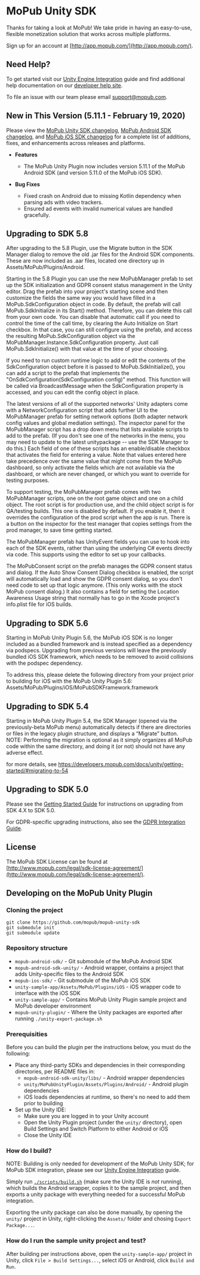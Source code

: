# MoPub Unity SDK

Thanks for taking a look at MoPub! We take pride in having an easy-to-use, flexible monetization solution that works across multiple platforms.

Sign up for an account at [http://app.mopub.com/](http://app.mopub.com/).

## Need Help?

To get started visit our [Unity Engine Integration](https://www.mopub.com/resources/docs/unity-engine-integration/) guide and find additional help documentation on our [developer help site](http://dev.twitter.com/mopub).

To file an issue with our team please email [support@mopub.com](mailto:support@mopub.com).

## New in This Version (5.11.1 - February 19, 2020)
Please view the [MoPub Unity SDK changelog](https://github.com/mopub/mopub-unity-sdk/blob/master/CHANGELOG.md), [MoPub Android SDK changelog](https://github.com/mopub/mopub-android-sdk/blob/master/CHANGELOG.md), and [MoPub iOS SDK changelog](https://github.com/mopub/mopub-ios-sdk/blob/master/CHANGELOG.md) for a complete list of additions, fixes, and enhancements across releases and platforms.

- **Features**
  - The MoPub Unity Plugin now includes version 5.11.1 of the MoPub Android SDK (and version 5.11.0 of the MoPub iOS SDK).

- **Bug Fixes**
  - Fixed crash on Android due to missing Kotlin dependency when parsing ads with video trackers.
  - Ensured ad events with invalid numerical values are handled gracefully.


## Upgrading to SDK 5.8

After upgrading to the 5.8 Plugin, use the Migrate button in the SDK Manager dialog to remove the old .jar files for the Android SDK components.  These are now included as .aar files, located one directory up in Assets/MoPub/Plugins/Android.

Starting in the 5.8 Plugin you can use the new MoPubManager prefab to set up the SDK initialization and GDPR consent status management in the Unity editor.  Drag the prefab into your project's starting scene and then customize the fields the same way you would have filled in a MoPub.SdkConfiguration object in code.  By default, the prefab will call MoPub.SdkInitialize in its Start() method.  Therefore, you can delete this call from your own code.  You can disable that automatic call if you need to control the time of the call time, by clearing the Auto Initialize on Start checkbox.  In that case, you can still configure using the prefab, and access the resulting MoPub.SdkConfiguration object via the MoPubManager.Instance.SdkConfiguration property.  Just call MoPub.SdkInitialize() with that value at the time of your choosing.

If you need to run custom runtime logic to add or edit the contents of the SdkConfiguration object before it is passed to MoPub.SdkInitialize(), you can add a script to the prefab that implements the "OnSdkConfiguration(SdkConfiguration config)" method.  This function will be called via BroadcastMessage when the SdkConfiguration property is accessed, and you can edit the config object in place.

The latest versions of all of the supported networks' Unity adapters come with a NetworkConfiguration script that adds further UI to the MoPubManager prefab for setting network options (both adapter network config values and global mediation settings).  The inspector panel for the MoPubManager script has a drop down menu that lists available scripts to add to the prefab.  (If you don't see one of the networks in the menu, you may need to update to the latest unitypackage -- use the SDK Manager to do this.)  Each field of one of these scripts has an enable/disable checkbox that activates the field for entering a value.  Note that values entered here take precedence over the same value that might come from the MoPub dashboard, so only activate the fields which are not available via the dashboard, or which are never changed, or which you want to override for testing purposes.

To support testing, the MoPubManager prefab comes with two MoPubManager scripts, one on the root game object and one on a child object.  The root script is for production use, and the child object script is for QA/testing builds.  This one is disabled by default.  If you enable it, then it overrides the configuration of the prod script when the app is run.  There is a button on the inspector for the test manager that copies settings from the prod manager, to save time getting started.

The MoPubManager prefab has UnityEvent fields you can use to hook into each of the SDK events, rather than using the underlying C# events directly via code.  This supports using the editor to set up your callbacks.

The MoPubConsent script on the prefab manages the GDPR consent status and dialog.  If the Auto Show Consent Dialog checkbox is enabled, the script will automatically load and show the GDPR consent dialog, so you don't need code to set up that logic anymore.  (This only works with the stock MoPub consent dialog.)  It also contains a field for setting the Location Awareness Usage string that normally has to go in the Xcode project's info.plist file for iOS builds.

## Upgrading to SDK 5.6

Starting in MoPub Unity Plugin 5.6, the MoPub iOS SDK is no longer included as a bundled framework and is instead specified as a dependency via podspecs. Upgrading from previous versions will leave the previously bundled iOS SDK framework, which needs to be removed to avoid collisions with the podspec dependency.

To address this, please delete the following directory from your project prior to building for iOS with the MoPub Unity Plugin 5.6: Assets/MoPub/Plugins/iOS/MoPubSDKFramework.framework

## Upgrading to SDK 5.4

Starting in MoPub Unity Plugin 5.4, the SDK Manager (opened via the previously-beta MoPub menu) automatically detects if there are directories or files in the legacy plugin structure, and displays a “Migrate” button.
NOTE: Performing the migration is optional as it simply organizes all MoPub code within the same directory, and doing it (or not) should not have any adverse effect.

for more details, see https://developers.mopub.com/docs/unity/getting-started/#migrating-to-54

## Upgrading to SDK 5.0

Please see the [Getting Started Guide](https://developers.mopub.com/docs/unity/getting-started/) for instructions on upgrading from SDK 4.X to SDK 5.0.

For GDPR-specific upgrading instructions, also see the [GDPR Integration Guide](https://developers.mopub.com/docs/publisher/gdpr-guide/).

## License

The MoPub SDK License can be found at [http://www.mopub.com/legal/sdk-license-agreement/](http://www.mopub.com/legal/sdk-license-agreement/).

## Developing on the MoPub Unity Plugin

### Cloning the project
```
git clone https://github.com/mopub/mopub-unity-sdk
git submodule init
git submodule update
```

### Repository structure

* `mopub-android-sdk/` - Git submodule of the MoPub Android SDK
* `mopub-android-sdk-unity/` - Android wrapper, contains a project that adds Unity-specific files to the Android SDK
* `mopub-ios-sdk/` - Git submodule of the MoPub iOS SDK
* `unity-sample-app/Assets/MoPub/Plugins/iOS` - iOS wrapper code to interface with the iOS SDK
* `unity-sample-app/` - Contains MoPub Unity Plugin sample project and MoPub developer environment
* `mopub-unity-plugin/` - Where the Unity packages are exported after running `./unity-export-package.sh`

### Prerequisities
Before you can build the plugin per the instructions below, you must do the following:
* Place any third-party SDKs and dependencies in their corresponding directories, per README files in:
  * `mopub-android-sdk-unity/libs/` - Android wrapper dependencies
  * `unity/MoPubUnityPlugin/Assets/Plugins/Android/` - Android plugin dependencies
  * iOS loads dependencies at runtime, so there's no need to add them prior to building
* Set up the Unity IDE:
  * Make sure you are logged in to your Unity account
  * Open the Unity Plugin project (under the `unity/` directory), open Build Settings and Switch Platform to either Android or iOS
  * Close the Unity IDE

### How do I build?

NOTE: Building is only needed for development of the MoPub Unity SDK; for MoPub SDK integration, please see our [Unity Engine Integration](https://www.mopub.com/resources/docs/unity-engine-integration/) guide.

Simply run [`./scripts/build.sh`](https://github.com/mopub/mopub-unity-sdk/blob/master/scripts/build.sh) (make sure the Unity IDE is *not* running), which builds the Android wrapper, copies it to the sample project, and then exports a unity package with everything needed for a successful MoPub integration.

Exporting the unity package can also be done manually, by opening the `unity/` project in Unity, right-clicking the `Assets/` folder and chosing `Export Package...`.

### How do I run the sample unity project and test?

After building per instructions above, open the `unity-sample-app/` project in Unity, click `File > Build Settings...`, select iOS or Android, click `Build and Run`.
